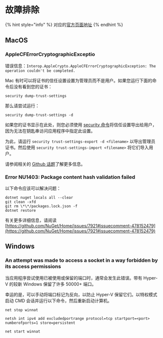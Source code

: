 # 故障排除

{% hint style="info" %}
对应的[官方页面地址](https://contributing.bitwarden.com/server/troubleshooting/)
{% endhint %}

## MacOS

### AppleCFErrorCryptographicExceptio <a href="#applecferrorcryptographicexception" id="applecferrorcryptographicexception"></a>

错误信息：`Interop.AppleCrypto.AppleCFErrorCryptographicException: The operation couldn't be completed.`

Mac 有时可以将证书的信任设置设置为管理员而不是用户。如果您运行下面的命令后没有看到您的证书：

```
security dump-trust-settings
```

那么请尝试运行：

```
security dump-trust-settings -d
```

如果您的证书显示在此处，则您必须使用 [security 命令](https://ss64.com/osx/security.html)将信任设置导出给用户，因为无法在钥匙串访问应用程序中指定此设置。

为此，请运行 `security trust-settings-export -d <filename>` 以导出管理员证书。然后使用 `security trust-settings-import <filename>` 将它们导入用户。

请参阅相关的 [Github 话题](https://github.com/dotnet/runtime/issues/59703)了解更多信息。

### Error NU1403: Package content hash validation failed <a href="#error-nu1403-package-content-hash-validation-failed" id="error-nu1403-package-content-hash-validation-failed"></a>

以下命令应该可以解决问题：

```git
dotnet nuget locals all --clear  
git clean -xfd  
git rm \*\*/packages.lock.json -f  
dotnet restore
```

有关更多详细信息，请阅读 [https://github.com/NuGet/Home/issues/7921#issuecomment-478152479](https://github.com/NuGet/Home/issues/7921#issuecomment-478152479)

## Windows

### An attempt was made to access a socket in a way forbidden by its access permissions <a href="#an-attempt-was-made-to-access-a-socket-in-a-way-forbidden-by-its-access-permissions" id="an-attempt-was-made-to-access-a-socket-in-a-way-forbidden-by-its-access-permissions"></a>

当应用程序尝试使用已被使用或保留的端口时，通常会发生此错误。带有 Hyper-V 的较新 Windows 保留了许多 50000+ 端口。

幸运的是，可以手动将端口标记为反向，以防止 Hyper-V 保留它们。以特权模式启动 CMD 会话并运行以下命令，然后重新启动计算机。

```batch
net stop winnat

netsh int ipv4 add excludedportrange protocol=tcp startport=<port> numberofports=1 store=persistent

net start winnat
```

